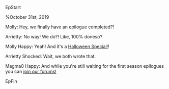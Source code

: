 EpStart

%October 31st, 2019

Molly: Hey, we finally have an epilogue completed?!

Arrietty: No way! We do?! Like, 100% doneso?

Molly Happy: Yeah! And it's a [Halloween Special!](halloween.html)!

Arrietty Shocked: Wait, we both wrote that.

Magma0 Happy: And while you're still waiting for the first season epilogues you can [join our forums!](http://cyborgresistance.proboards.com/)


EpFin



<script src="{{ '/assets/js/EpFormatter.js' | relative_url }}"></script>